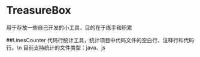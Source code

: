 # TreasureBox
用于存放一些自己开发的小工具，目的在于练手和积累


##LinesCounter
  代码行统计工具，统计项目中代码文件的空白行、注释行和代码行。\n
  目前支持统计的文件类型：java、js
